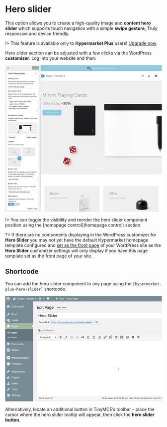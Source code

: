 # Hero slider

This option allows you to create a high-quality image and **content hero slider** which supports touch navigation with a simple **swipe gesture**, Truly responsive and device friendly.

!> This feature is available only to **Hypermarket Plus** users! [Upgrade now](https://www.mypreview.one).

Hero slider section can be adjusted with a few clicks via the WordPress **customizer**. Log into your website and then:

![Hero product](img/hero-slider.png)


!> You can toggle the visibility and reorder the hero slider component position using the [homepage control](homepage control) section.

?> If there are no components displaying in the WordPress customizer for **Hero Slider** you may not yet have the default Hypermarket homepage template configured and [set as the front page](setup-homepage-template) of your WordPress site as the **Hero Slider** customizer settings will only display if you have this page template set as the front page of your site. 

## Shortcode

You can add the hero slider component to any page using the ```[hypermarket-plus-hero-slider]``` shortcode.

![Generate a hero slider shortcode](img/generate-hero-slider-shortcode.gif)

Alternatively, locate an additional button in TinyMCE’s toolbar – place the cursor where the hero slider tooltip will appear, then click the **hero slider button**.
